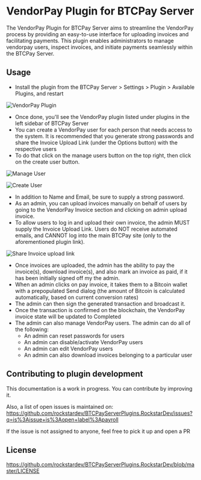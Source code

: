 ﻿# VendorPay Plugin for BTCPay Server

The VendorPay Plugin for BTCPay Server aims to streamline the VendorPay process by providing an easy-to-use interface for uploading invoices and facilitating payments. 
This plugin enables administrators to manage vendorpay users, inspect invoices, and initiate payments seamlessly within the BTCPay Server.

## Usage

- Install the plugin from the BTCPay Server > Settings > Plugin > Available Plugins, and restart

![VendorPay Plugin](https://github.com/btcpayserver/btcpayserver/assets/47084273/a918ff08-7444-4b69-a2ca-b75e38f19bcc)

- Once done, you'll see the VendorPay plugin listed under plugins in the left sidebar of BTCPay Server
- You can create a VendorPay user for each person that needs access to the system. It is recommended that you generate strong passwords and share the Invoice Upload Link (under the Options button) with the respective users
- To do that click on the manage users button on the top right, then click on the create user button.

![Manage User](https://github.com/btcpayserver/btcpayserver/assets/47084273/629e0d3d-db67-489a-baa1-c7b2eb11932a)

![Create User](https://github.com/btcpayserver/btcpayserver/assets/47084273/9d27aa5e-f187-4b58-b758-320125be277f)

- In addition to Name and Email, be sure to supply a strong password.
- As an admin, you can upload invoices manually on behalf of users by going to the VendorPay Invoice section and clicking on admin upload invoice.
- To allow users to log in and upload their own invoice, the admin MUST supply the Invoice Upload Link.  Users do NOT receive automated emails, and CANNOT log into the main BTCPay site (only to the aforementioned plugin link).

![Share Invoice upload link](https://github.com/btcpayserver/btcpayserver/assets/47084273/f654d1f7-4114-4b46-8f3e-b9410cec95ed)

- Once invoices are uploaded, the admin has the ability to pay the invoice(s), download invoice(s), and also mark an invoice as paid, if it has been initially signed off my the admin.
- When an admin clicks on pay invoice, it takes them to a Bitcoin wallet with a prepopulated Send dialog (the amount of Bitcoin is calculated automatically, based on current conversion rates)
- The admin can then sign the generated transaction and broadcast it.
- Once the transaction is confirmed on the blockchain, the VendorPay invoice state will be updated to Completed
- The admin can also manage VendorPay users. The admin can do all of the following:
  - An admin can reset passwords for users
  - An admin can disable/activate VendorPay users
  - An admin can edit VendorPay users
  - An admin can also download invoices belonging to a particular user

## Contributing to plugin development
This documentation is a work in progress. You can contribute by improving it.

Also, a list of open issues is maintained on: https://github.com/rockstardev/BTCPayServerPlugins.RockstarDev/issues?q=is%3Aissue+is%3Aopen+label%3Apayroll

If the issue is not assigned to anyone, feel free to pick it up and open a PR

## License
https://github.com/rockstardev/BTCPayServerPlugins.RockstarDev/blob/master/LICENSE
